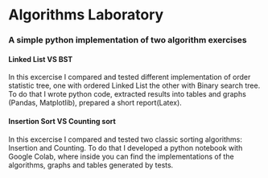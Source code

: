 # Algorithms Laboratory

### A simple python implementation of two algorithm exercises

#### Linked List VS BST
In this excercise I compared and tested different implementation of order statistic tree, one with ordered Linked List the other with Binary search tree.
To do that I wrote python code, extracted results into tables and graphs (Pandas, Matplotlib), prepared a short report(Latex).

#### Insertion Sort VS Counting sort
In this excercise I compared and tested two classic sorting algorithms: Insertion and Counting.
To do that I developed a python notebook with Google Colab, where inside you can find the implementations of the algorithms, graphs and tables generated by tests.




